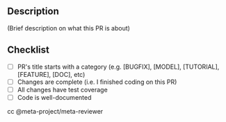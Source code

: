 ## Description ##
(Brief description on what this PR is about)

## Checklist ##

- [ ] PR's title starts with a category (e.g. [BUGFIX], [MODEL], [TUTORIAL], [FEATURE], [DOC], etc)
- [ ] Changes are complete (i.e. I finished coding on this PR)
- [ ] All changes have test coverage
- [ ] Code is well-documented

cc @meta-project/meta-reviewer
